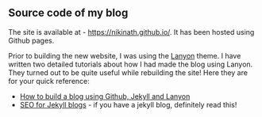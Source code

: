 ## Source code of my blog

The site is available at - https://nikinath.github.io/. It has been hosted using Github pages.

Prior to building the new website, I was using the [Lanyon](https://github.com/poole/lanyon) theme. I have written two detailed tutorials about how I had made the blog using Lanyon. They turned out to be quite useful while rebuilding the site! Here they are for your quick reference:

* [How to build a blog using Github, Jekyll and Lanyon](https://nikinath.github.io/build-blog-using-github-jekyll)
* [SEO for Jekyll blogs](https://nikinath.github.io/build-blog-using-github-jekyll) - if you have a jekyll blog, definitely read this!
